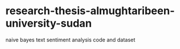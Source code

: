 # research-thesis-almughtaribeen-university-sudan
naive bayes text sentiment analysis code and dataset

